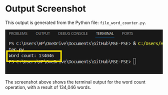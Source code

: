 # Output Screenshot

This output is generated from the Python file: `file_word_counter.py`.

![Word Count Output](word_count_output.png)

The screenshot above shows the terminal output for the word count operation, with a result of 134,046 words.
